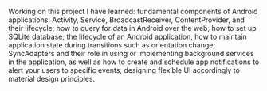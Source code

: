 Working on this project I have learned:
fundamental components of Android applications: Activity, Service, BroadcastReceiver, ContentProvider, and their lifecycle;
how to query for data in Android over the web;
how to set up SQLite database;
the lifecycle of an Android application, how to maintain application state during transitions such as orientation change;
SyncAdapters and their role in using or implementing background services in the application, as well as how to create and schedule app notifications to alert your users to specific events;
designing flexible UI accordingly to material design principles.
